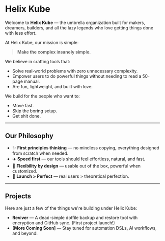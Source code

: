 # Helix Kube

Welcome to **Helix Kube** — the umbrella organization built for makers, dreamers, builders, and all the lazy legends who love getting things done with less effort.

At Helix Kube, our mission is simple:

> **Make the complex insanely simple.**

We believe in crafting tools that:

- Solve real-world problems with zero unnecessary complexity.
- Empower users to do powerful things without needing to read a 50-page manual.
- Are fun, lightweight, and built with love.

We build for the people who want to:

- Move fast.
- Skip the boring setup.
- Get shit done.

---

## Our Philosophy

- ✨ **First principles thinking** — no mindless copying, everything designed from scratch when needed.
- ✈️ **Speed first** — our tools should feel effortless, natural, and fast.
- 🌟 **Flexibility by design** — usable out of the box, powerful when customized.
- 🚀 **Launch > Perfect** — real users > theoretical perfection.

---

## Projects

Here are just a few of the things we're building under Helix Kube:

- **Reviver** — A dead-simple dotfile backup and restore tool with encryption and GitHub sync. (First project launch!)
- **[More Coming Soon]** — Stay tuned for automation DSLs, AI workflows, and beyond.

